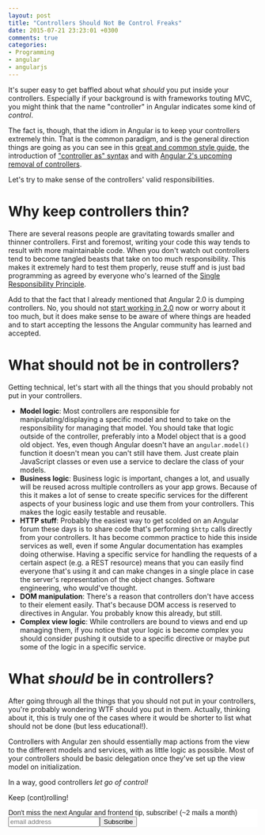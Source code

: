 ```yaml
---
layout: post
title: "Controllers Should Not Be Control Freaks"
date: 2015-07-21 23:23:01 +0300
comments: true
categories: 
- Programming
- angular
- angularjs
---
```


It's super easy to get baffled about what *should* you put inside your controllers. Especially if your background is with frameworks touting MVC, you might think that the name "controller" in Angular indicates some kind of *control*.

The fact is, though, that the idiom in Angular is to keep your controllers extremely thin. That is the common paradigm, and is the general direction things are going as you can see in this [great and common style guide](https://github.com/johnpapa/angular-styleguide), the introduction of ["controller as" syntax](http://toddmotto.com/digging-into-angulars-controller-as-syntax/) and with [Angular 2's upcoming removal of controllers](http://boyan.in/angular-2-no-controllers/).

Let's try to make sense of the controllers' valid responsibilities.

# Why keep controllers thin?

There are several reasons people are gravitating towards smaller and thinner controllers. First and foremost, writing your code this way tends to result with more maintainable code. When you don't watch out controllers tend to become tangled beasts that take on too much responsibility. This makes it extremely hard to test them properly, reuse stuff and is just bad programming as agreed by everyone who's learned of the [Single Responsibility Principle](https://en.wikipedia.org/wiki/Single_responsibility_principle).

Add to that the fact that I already mentioned that Angular 2.0 is dumping controllers. No, you should not [start working in 2.0](http://www.codelord.net/2015/06/27/should-you-use-angular-2-dot-0-or-1-dot-x/) now or worry about it too much, but it does make sense to be aware of where things are headed and to start accepting the lessons the Angular community has learned and accepted.

# What should not be in controllers?

Getting technical, let's start with all the things that you should probably not put in your controllers.

- **Model logic**: Most controllers are responsible for manipulating/displaying a specific model and tend to take on the responsibility for managing that model. You should take that logic outside of the controller, preferably into a Model object that is a good old object. Yes, even though Angular doesn't have an `angular.model()` function it doesn't mean you can't still have them. Just create plain JavaScript classes or even use a service to declare the class of your models.
- **Business logic**: Business logic is important, changes a lot, and usually will be reused across multiple controllers as your app grows. Because of this it makes a lot of sense to create specific services for the different aspects of your business logic and use them from your controllers. This makes the logic easily testable and reusable.
- **HTTP stuff**: Probably the easiest way to get scolded on an Angular forum these days is to share code that's performing `$http` calls directly from your controllers. It has become common practice to hide this inside services as well, even if some Angular documentation has examples doing otherwise. Having a specific service for handling the requests of a certain aspect (e.g. a REST resource) means that you can easily find everyone that's using it and can make changes in a single place in case the server's representation of the object changes. Software engineering, who would've thought.
- **DOM manipulation**: There's a reason that controllers don't have access to their element easily. That's because DOM access is reserved to directives in Angular. You probably know this already, but still.
- **Complex view logic**: While controllers are bound to views and end up managing them, if you notice that your logic is become complex you should consider pushing it outside to a specific directive or maybe put some of the logic in a specific service.

# What *should* be in controllers?

After going through all the things that you should not put in your controllers, you're probably wondering WTF should you put in them. Actually, thinking about it, this is truly one of the cases where it would be shorter to list what should not be done (but less educational!).

Controllers with Angular zen should essentially map actions from the view to the different models and services, with as little logic as possible. Most of your controllers should be basic delegation once they've set up the view model on initialization.

In a way, good controllers *let go of control!*

Keep (cont)rolling!

<!-- Begin MailChimp Signup Form -->
<link href="http://cdn-images.mailchimp.com/embedcode/slim-081711.css" rel="stylesheet" type="text/css">
<style type="text/css">
    #mc_embed_signup{background:#fff; clear:left; font:14px Helvetica,Arial,sans-serif; }
    /* Add your own MailChimp form style overrides in your site stylesheet or in this style block.
       We recommend moving this block and the preceding CSS link to the HEAD of your HTML file. */
</style>
<div id="mc_embed_signup">
<form action="http://codelord.us6.list-manage.com/subscribe/post?u=78b36f07d7d2e7e91eb8deee3&amp;id=c9a8d439c8" method="post" id="mc-embedded-subscribe-form" name="mc-embedded-subscribe-form" class="validate" target="_blank" novalidate>
    <label for="mce-EMAIL">Don't miss the next Angular and frontend tip, subscribe! (~2 mails a month)</label>
    <input type="email" value="" name="EMAIL" class="email" id="mce-EMAIL" placeholder="email address" required style="display: inline"><!--
    --><input type="submit" value="Subscribe" name="subscribe" id="mc-embedded-subscribe" class="button" style="display: inline">
    <input type="hidden" value="" name="SIGNUP_URL" class="email" id="mce-SIGNUP_URL">
</form>
</div>
<script type="text/javascript">
document.getElementById('mce-SIGNUP_URL').value = document.location.href;
</script>
<!--End mc_embed_signup-->
